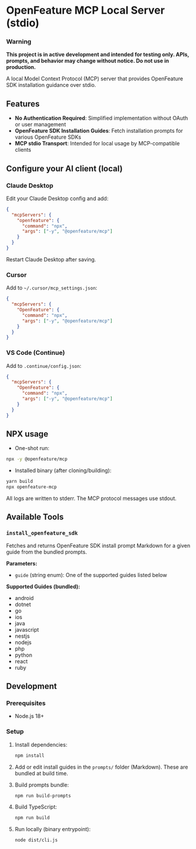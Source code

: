 # OpenFeature MCP Local Server (stdio)

### Warning

**This project is in active development and intended for testing only. APIs, prompts, and behavior may change without notice. Do not use in production.**

A local Model Context Protocol (MCP) server that provides OpenFeature SDK installation guidance over stdio.

## Features

- **No Authentication Required**: Simplified implementation without OAuth or user management
- **OpenFeature SDK Installation Guides**: Fetch installation prompts for various OpenFeature SDKs
- **MCP stdio Transport**: Intended for local usage by MCP-compatible clients

## Configure your AI client (local)

### Claude Desktop

Edit your Claude Desktop config and add:

```json
{
  "mcpServers": {
    "openfeature": {
      "command": "npx",
      "args": ["-y", "@openfeature/mcp"]
    }
  }
}
```

Restart Claude Desktop after saving.

### Cursor

Add to `~/.cursor/mcp_settings.json`:

```json
{
  "mcpServers": {
    "OpenFeature": {
      "command": "npx",
      "args": ["-y", "@openfeature/mcp"]
    }
  }
}
```

### VS Code (Continue)

Add to `.continue/config.json`:

```json
{
  "mcpServers": {
    "OpenFeature": {
      "command": "npx",
      "args": ["-y", "@openfeature/mcp"]
    }
  }
}
```

## NPX usage

- One-shot run:

```bash
npx -y @openfeature/mcp
```

- Installed binary (after cloning/building):

```bash
yarn build
npx openfeature-mcp
```

All logs are written to stderr. The MCP protocol messages use stdout.

## Available Tools

### `install_openfeature_sdk`

Fetches and returns OpenFeature SDK install prompt Markdown for a given guide from the bundled prompts.

**Parameters:**
- `guide` (string enum): One of the supported guides listed below

**Supported Guides (bundled):**
- android
- dotnet
- go
- ios
- java
- javascript
- nestjs
- nodejs
- php
- python
- react
- ruby

## Development

### Prerequisites

- Node.js 18+

### Setup

1. Install dependencies:
   ```bash
   npm install
   ```

2. Add or edit install guides in the `prompts/` folder (Markdown). These are bundled at build time.

3. Build prompts bundle:
   ```bash
   npm run build-prompts
   ```

4. Build TypeScript:
   ```bash
   npm run build
   ```

5. Run locally (binary entrypoint):
   ```bash
   node dist/cli.js
   ```